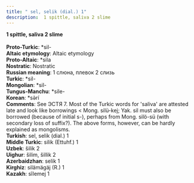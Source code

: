 ```yaml
---
title: " sel, selik (dial.) 1"
description:  1 spittle, saliva 2 slime
---
```

<p data-pagefind-weight="0.5">
<strong> 1 spittle, saliva 2 slime</strong><br><br>
<strong>Proto-Turkic</strong>:  *sil-<br>
<strong>Altaic etymology</strong>:  Altaic etymology<br>
<strong> Proto-Altaic</strong>:  *sila<br>
<strong>Nostratic</strong>:  Nostratic<br>
<strong>Russian meaning</strong>:  1 слюна, плевок 2 слизь<br>
<strong>Turkic</strong>:  *sil-<br>
<strong>Mongolian</strong>:  *sil-<br>
<strong>Tungus-Manchu</strong>:  *sile-<br>
<strong>Korean</strong>:  *sǝ̀rí<br>
<strong>Comments</strong>:  See ЭСТЯ 7. Most of the Turkic words for 'saliva' are attested late and look like borrowings < Mong. silü-kej; Yak. sil must also be borrowed (because of initial s-), perhaps from Mong. silö-sü (with secondary loss of suffix?). The above forms, however, can be hardly explained as mongolisms.<br>
<strong>Turkish</strong>:  sel, selik (dial.) 1<br>
<strong>Middle Turkic</strong>:  silik (Ettuhf.) 1<br>
<strong>Uzbek</strong>:  šilik 2<br>
<strong>Uighur</strong>:  šilim, šillik 2<br>
<strong>Azerbaidzhan</strong>:  selik 1<br>
<strong>Kirghiz</strong>:  silämägäj (R.) 1<br>
<strong>Kazakh</strong>:  sĭlemej 1<br>

</p>
